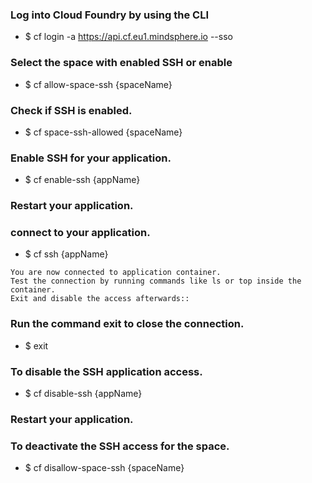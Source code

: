 ### Log into Cloud Foundry by using the CLI 
* $ cf login -a https://api.cf.eu1.mindsphere.io --sso

### Select the space with enabled SSH or enable 
* $ cf allow-space-ssh {spaceName}

### Check if SSH is enabled.
* $ cf space-ssh-allowed {spaceName}

### Enable SSH for your application.
* $ cf enable-ssh {appName}

### Restart your application.

### connect to your application.
* $ cf ssh {appName}
````
You are now connected to application container. 
Test the connection by running commands like ls or top inside the container.
Exit and disable the access afterwards::
````

### Run the command exit to close the connection.
* $ exit

### To disable the SSH application access.
* $ cf disable-ssh {appName}

### Restart your application.

### To deactivate the SSH access for the space.
* $ cf disallow-space-ssh {spaceName}